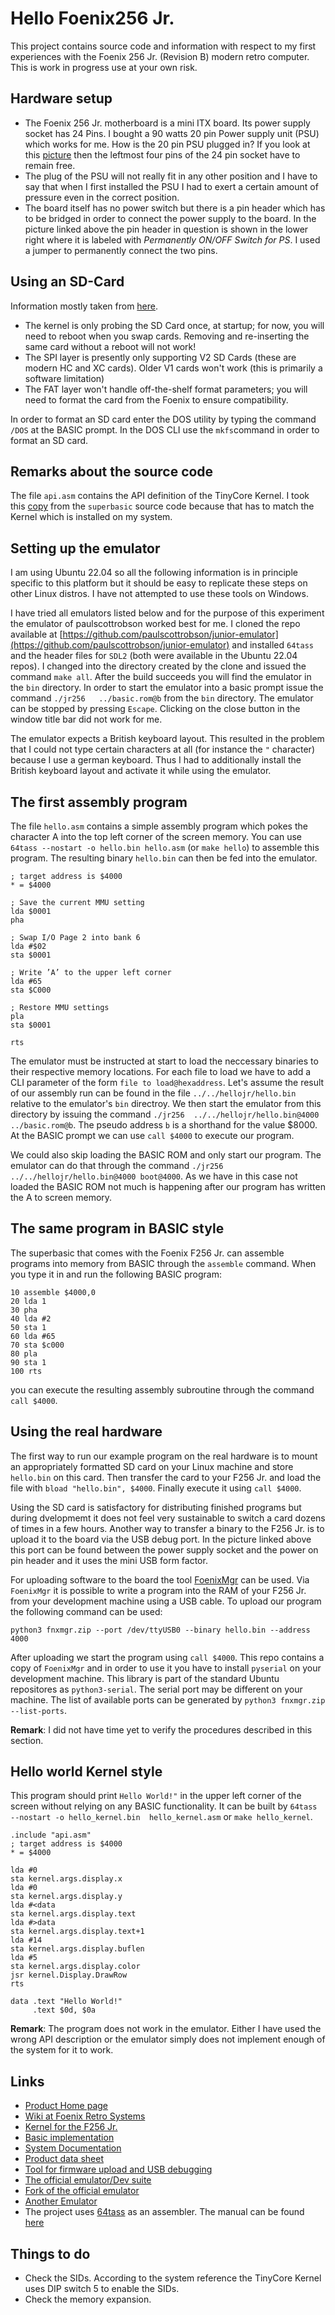 # Hello Foenix256 Jr.

This project contains source code and information with respect to my first experiences with the 
Foenix 256 Jr. (Revision B) modern retro computer. This is work in progress use at your own risk.

## Hardware setup

- The Foenix 256 Jr. motherboard is a mini ITX board. Its power supply socket has 24 Pins. I bought a 
90 watts 20 pin Power supply unit (PSU) which works for me. How is the 20 pin PSU plugged in? If you
look at this [picture](https://c256foenix.com/f256-jr/?v=3a52f3c22ed6) then the leftmost four pins of
the 24 pin socket have to remain free.
- The plug of the PSU will not really fit in any other position and I have to say that when I first
installed the PSU I had to exert a certain amount of pressure even in the correct position.
- The board itself has no power switch but there is a pin header which has to be bridged in order to 
connect the power supply to the board. In the picture linked above the pin header in question is shown in 
the lower right where it is labeled with *Permanently ON/OFF Switch for PS*. I used a jumper to permanently
connect the two pins.

## Using an SD-Card 

Information mostly taken from [here](https://github.com/ghackwrench/F256_Jr_Kernel_DOS/blob/main/ReleaseNotes.txt).

- The kernel is only probing the SD Card once, at startup; for now, you will need to reboot when you swap cards. 
Removing and re-inserting the same card without a reboot will not work!
- The SPI layer is presently only supporting V2 SD Cards (these are modern HC and XC cards). Older V1 cards won't work 
(this is primarily a software limitation)
- The FAT layer won't handle off-the-shelf format parameters; you will need to format the card from the Foenix to 
ensure compatibility.

In order to format an SD card enter the DOS utility by typing the command `/DOS` at the BASIC prompt. In the DOS
CLI use the `mkfs`command in order to format an SD card.

## Remarks about the source code

The file `api.asm` contains the API definition of the TinyCore Kernel. I took this 
[copy](https://github.com/paulscottrobson/superbasic/blob/main/source/common/api/api.asm) from the `superbasic` source
code because that has to match the Kernel which is installed on my system.

## Setting up the emulator

I am using Ubuntu 22.04 so all the following information is in principle specific to this platform but it should be easy to
replicate these steps on other Linux distros. I have not attempted to use these tools on Windows.

I have tried all emulators listed below and for the purpose of this experiment the emulator of paulscottrobson worked best for me. 
I cloned the repo available at 
[https://github.com/paulscottrobson/junior-emulator](https://github.com/paulscottrobson/junior-emulator)
and installed `64tass` and the header files for `SDL2` (both were available in the Ubuntu 22.04 repos). I changed into the 
directory created by the clone and issued the command `make all`. After the build succeeds you will find the emulator in 
the `bin` directory. In order to start the emulator into a basic prompt issue the command `./jr256   ../basic.rom@b` from 
the `bin` directory. The emulator can be stopped by pressing `Escape`. Clicking on the close button in the window title bar
did not work for me.

The emulator expects a British keyboard layout. This resulted in the problem that I could not type certain characters at all 
(for instance the `"` character) because I use a german keyboard. Thus I had to additionally install the British keyboard 
layout and activate it while using the emulator.

## The first assembly program

The file `hello.asm` contains a simple assembly program which pokes the character A into the top left corner of the screen memory.
You can use `64tass --nostart -o hello.bin hello.asm` (or `make hello`) to assemble this program. The resulting binary `hello.bin` 
can then be fed into the emulator. 

```
; target address is $4000
* = $4000

; Save the current MMU setting
lda $0001
pha

; Swap I/O Page 2 into bank 6
lda #$02
sta $0001

; Write ’A’ to the upper left corner
lda #65
sta $C000

; Restore MMU settings
pla
sta $0001

rts
```

The emulator must be instructed at start to load the neccessary binaries to their respective memory 
locations. For each file to load we have to add a CLI parameter of the form `file to load@hexaddress`. Let's assume the result of
our assembly run can be found in the file `../../hellojr/hello.bin` relative to the emulator's `bin` directroy. We then start the 
emulator from this  directory by issuing the command `./jr256  ../../hellojr/hello.bin@4000  ../basic.rom@b`. The pseudo address `b` 
is a shorthand for the value $8000. At the BASIC prompt we can use `call $4000` to execute our program. 

We could also skip loading the BASIC ROM and only start our program. The emulator can do that through the command 
`./jr256 ../../hellojr/hello.bin@4000 boot@4000`. As we have in this case not loaded the BASIC ROM not much is happening after 
our program has written the A to screen memory.

## The same program in BASIC style

The superbasic that comes with the Foenix F256 Jr. can assemble programs into memory from BASIC through the `assemble` command.
When you type it in and run the following BASIC program:

```
10 assemble $4000,0
20 lda 1
30 pha
40 lda #2
50 sta 1
60 lda #65
70 sta $c000
80 pla
90 sta 1
100 rts
```

you can execute the resulting assembly subroutine through the command `call $4000`.

## Using the real hardware

The first way to run our example program on the real hardware is to mount an appropriately formatted SD card
on your Linux machine and store `hello.bin` on this card. Then transfer the card to your F256 Jr. and load the
file with `bload "hello.bin", $4000`. Finally execute it using `call $4000`. 

Using the SD card is satisfactory for distributing finished programs but during dvelopmemt it does not feel very
sustainable to switch a card dozens of times in a few hours. Another way to transfer a binary to the F256 Jr. is
to upload it to the board via the USB debug port. In the picture linked above this port can be found between the
power supply socket and the power on pin header and it uses the mini USB form factor.

For uploading software to the board the tool [FoenixMgr](https://github.com/pweingar/FoenixMgr)
can be used. Via `FoenixMgr` it is possible to write a program into the RAM of your F256 Jr. from your development
machine using a USB cable. To upload our program the following command can be used:

`python3 fnxmgr.zip --port /dev/ttyUSB0 --binary hello.bin --address 4000`

After uploading we start the program using `call $4000`. This repo contains a copy of `FoenixMgr` and in order to use 
it you have to install `pyserial` on your development machine. This library is part of the standard Ubuntu repositores 
as `python3-serial`. The serial port may be different on your machine. The list of available ports can be generated by
`python3 fnxmgr.zip --list-ports`.

**Remark**: I did not have time yet to verify the procedures described in this section.

## Hello world Kernel style

This program should print `Hello World!"` in the upper left corner of the screen without relying on
any BASIC functionality. It can be built by `64tass --nostart -o hello_kernel.bin  hello_kernel.asm` or `make hello_kernel`.


```
.include "api.asm"
; target address is $4000
* = $4000

lda #0
sta kernel.args.display.x
lda #0
sta kernel.args.display.y
lda #<data
sta kernel.args.display.text
lda #>data
sta kernel.args.display.text+1
lda #14
sta kernel.args.display.buflen
lda #5
sta kernel.args.display.color
jsr kernel.Display.DrawRow
rts

data .text "Hello World!"
     .text $0d, $0a
```

**Remark**: The program does not work in the emulator. Either I have used the wrong API description or the emulator simply
does not implement enough of the system for it to work.

## Links

- [Product Home page](https://c256foenix.com/f256-jr/?v=3a52f3c22ed6)
- [Wiki at Foenix Retro Systems](https://wiki.c256foenix.com/index.php?title=F256JR)
- [Kernel for the F256 Jr.](https://github.com/ghackwrench/F256_Jr_Kernel_DOS)
- [Basic implementation](https://github.com/paulscottrobson/superbasic)
- [System Documentation](https://github.com/pweingar/C256jrManual)
- [Product data sheet](https://256-foenix.us-east-1.linodeobjects.com/C256_Foenix_JR_UM_Rev002.pdf)
- [Tool for firmware upload and USB debugging](https://github.com/pweingar/FoenixMgr)
- [The official emulator/Dev suite](https://github.com/Trinity-11/FoenixIDE)
- [Fork of the official emulator](https://github.com/scttgs0/emuF256Jr)
- [Another Emulator](https://github.com/paulscottrobson/junior-emulator)
- The project uses [64tass](https://sourceforge.net/projects/tass64/) as an assembler. The manual can be found [here](http://tass64.sourceforge.net/)

## Things to do

- Check the SIDs. According to the system reference the TinyCore Kernel uses DIP switch 5 to enable the SIDs.
- Check the memory expansion.